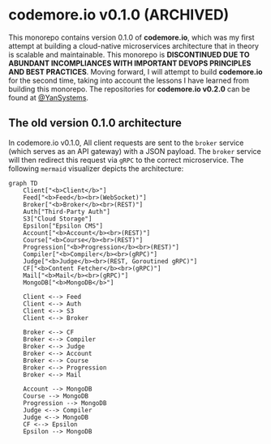 # codemore.io v0.1.0 (ARCHIVED)

This monorepo contains version 0.1.0 of **codemore.io**, which was my first attempt at building a cloud-native microservices architecture that in theory is scalable and maintainable. This monorepo is **DISCONTINUED DUE TO ABUNDANT INCOMPLIANCES WITH IMPORTANT DEVOPS PRINCIPLES AND BEST PRACTICES**. Moving forward, I will attempt to build **codemore.io** for the second time, taking into account the lessons I have learned from building this monorepo. The repositories for **codemore.io v0.2.0** can be found at [@YanSystems](https://github.com/YanSystems).

<!-- <h3 align="center"> Live App 🚀 | Demo 📹 | Documentation 🔍 | Source 📦 </h3> -->

## The old version 0.1.0 architecture

In codemore.io v0.1.0, All client requests are sent to the `broker` service (which serves as an API gateway) with a JSON payload. The `broker` service will then redirect this request via `gRPC` to the correct microservice. The following `mermaid` visualizer depicts the architecture:

```mermaid
graph TD
    Client["<b>Client</b>"]
    Feed["<b>Feed</b><br>(WebSocket)"]
    Broker["<b>Broker</b><br>(REST)"]
    Auth["Third-Party Auth"]
    S3["Cloud Storage"]
    Epsilon["Epsilon CMS"]
    Account["<b>Account</b><br>(REST)"]
    Course["<b>Course</b><br>(REST)"]
    Progression["<b>Progression</b><br>(REST)"]
    Compiler["<b>Compiler</b><br>(gRPC)"]
    Judge["<b>Judge</b><br>(REST, Goroutined gRPC)"]
    CF["<b>Content Fetcher</b><br>(gRPC)"]
    Mail["<b>Mail</b><br>(gRPC)"]
    MongoDB["<b>MongoDB</b>"]

    Client <--> Feed
    Client <--> Auth
    Client <--> S3
    Client <--> Broker

    Broker <--> CF
    Broker <--> Compiler
    Broker <--> Judge
    Broker <--> Account
    Broker <--> Course
    Broker <--> Progression
    Broker <--> Mail

    Account --> MongoDB
    Course --> MongoDB
    Progression --> MongoDB
    Judge <--> Compiler
    Judge <--> MongoDB
    CF <--> Epsilon
    Epsilon --> MongoDB
```
